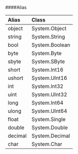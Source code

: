 ####Alias


| Alias   | Class            |
|:------- |:---------------- |
|object   | System.Object    |
|string   | System.String    |
|bool     | System.Boolean   |
|byte     | System.Byte      |
|sbyte    | System.SByte     |
|short    | System.Int16     |
|ushort   | System.UInt16    |
|int      | System.Int32     |
|uint     | System.UInt32    |
|long     | System.Int64     |
|ulong    | System.UInt64    |
|float    | System.Single    |
|double   | System.Double    |
|decimal  | System.Decimal   |
|char     | System.Char      |
